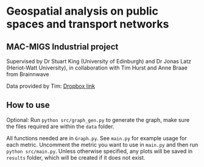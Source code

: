 # Geospatial analysis on public spaces and transport networks
## MAC-MIGS Industrial project

Supervised by Dr Stuart King (University of Edinburgh) and Dr Jonas Latz (Heriot-Watt University), in collaboration with Tim Hurst and Anne Braae from Brainnwave

Data provided by Tim: [Dropbox link](https://www.dropbox.com/s/bzd2lerk49kjced/wetransfer_edinburgh_2023-01-04_1350.zip?dl=0)

## How to use
Optional: Run `python src/graph_gen.py` to generate the graph, make sure the files required are within the `data` folder.

All functions needed are in `Graph.py`. See `main.py` for example usage for each metric. Uncomment the metric you want to use in `main.py` and then run `python src/main.py`. Unless otherwise specified, any plots will be saved in `results` folder, which will be created if it does not exist.